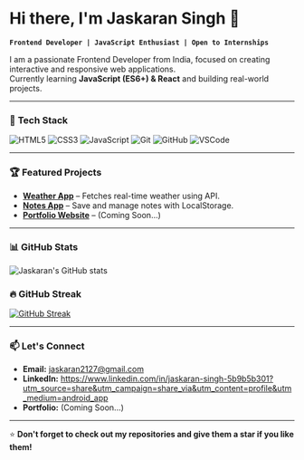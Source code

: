 # Hi there, I'm Jaskaran Singh 👋

**`Frontend Developer | JavaScript Enthusiast | Open to Internships`**

I am a passionate Frontend Developer from India, focused on creating interactive and responsive web applications.  
Currently learning **JavaScript (ES6+) & React** and building real-world projects.

---

### 🚀 **Tech Stack**
![HTML5](https://img.shields.io/badge/HTML5-E34F26?style=for-the-badge&logo=html5&logoColor=white)
![CSS3](https://img.shields.io/badge/CSS3-1572B6?style=for-the-badge&logo=css3&logoColor=white)
![JavaScript](https://img.shields.io/badge/JavaScript-323330?style=for-the-badge&logo=javascript&logoColor=F7DF1E)
![Git](https://img.shields.io/badge/Git-F05032?style=for-the-badge&logo=git&logoColor=white)
![GitHub](https://img.shields.io/badge/GitHub-181717?style=for-the-badge&logo=github&logoColor=white)
![VSCode](https://img.shields.io/badge/VS%20Code-0078d7?style=for-the-badge&logo=visual-studio-code&logoColor=white)

---

### 🏆 **Featured Projects**
- **[Weather App](https://github.com/jaskaransingh2121/weather-app)** – Fetches real-time weather using API.
- **[Notes App](https://github.com/jaskaransingh2121/notes-app)** – Save and manage notes with LocalStorage.
- **[Portfolio Website](#)** – (Coming Soon...)

---

### 📊 **GitHub Stats**
![Jaskaran's GitHub stats](https://github-readme-stats.vercel.app/api?username=jaskaransingh2121&show_icons=true&theme=radical)

### 🔥 GitHub Streak
[![GitHub Streak](https://streak-stats.demolab.com?user=jaskaransingh2121&theme=radical&hide_border=true)](https://git.io/streak-stats)


---

### 📫 **Let's Connect**
- **Email:** jaskaran2127@gmail.com
- **LinkedIn:** https://www.linkedin.com/in/jaskaran-singh-5b9b5b301?utm_source=share&utm_campaign=share_via&utm_content=profile&utm_medium=android_app
- **Portfolio:** (Coming Soon...)

---

⭐ **Don't forget to check out my repositories and give them a star if you like them!**

